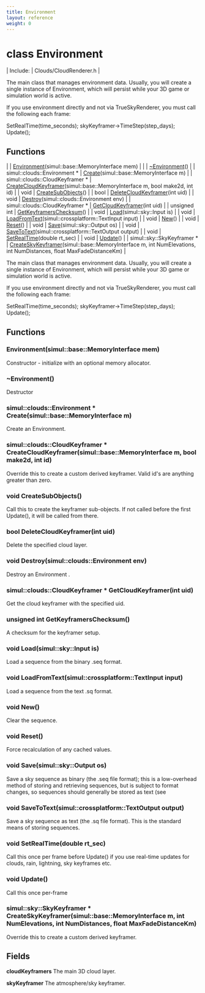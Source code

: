 ```yaml
---
title: Environment
layout: reference
weight: 0
---
```

class Environment
===

| Include: | Clouds/CloudRenderer.h |

The main class that manages environment data. Usually, you will create a single instance of Environment, which will persist while your
3D game or simulation world is active.

If you use environment directly and not via TrueSkyRenderer, you must call the following each frame:

SetRealTime(time_seconds);
skyKeyframer->TimeStep(step_days);
Update();

  


Functions
---

|  | [Environment](#Environment)(simul::base::MemoryInterface mem) |
|  | [~Environment](#~Environment)() |
| simul::clouds::Environment * | [Create](#Create)(simul::base::MemoryInterface m) |
| simul::clouds::CloudKeyframer * | [CreateCloudKeyframer](#CreateCloudKeyframer)(simul::base::MemoryInterface m, bool make2d, int id) |
| void | [CreateSubObjects](#CreateSubObjects)() |
| bool | [DeleteCloudKeyframer](#DeleteCloudKeyframer)(int uid) |
| void | [Destroy](#Destroy)(simul::clouds::Environment env) |
| simul::clouds::CloudKeyframer * | [GetCloudKeyframer](#GetCloudKeyframer)(int uid) |
| unsigned int | [GetKeyframersChecksum](#GetKeyframersChecksum)() |
| void | [Load](#Load)(simul::sky::Input is) |
| void | [LoadFromText](#LoadFromText)(simul::crossplatform::TextInput input) |
| void | [New](#New)() |
| void | [Reset](#Reset)() |
| void | [Save](#Save)(simul::sky::Output os) |
| void | [SaveToText](#SaveToText)(simul::crossplatform::TextOutput output) |
| void | [SetRealTime](#SetRealTime)(double rt_sec) |
| void | [Update](#Update)() |
| simul::sky::SkyKeyframer * | [CreateSkyKeyframer](#CreateSkyKeyframer)(simul::base::MemoryInterface m, int NumElevations, int NumDistances, float MaxFadeDistanceKm) |

The main class that manages environment data. Usually, you will create a single instance of Environment, which will persist while your
3D game or simulation world is active.

If you use environment directly and not via TrueSkyRenderer, you must call the following each frame:

SetRealTime(time_seconds);
skyKeyframer->TimeStep(step_days);
Update();

  


Functions
---

### <a name="Environment"/> Environment(simul::base::MemoryInterface mem)
Constructor - initialize with an optional memory allocator.

### <a name="~Environment"/> ~Environment()
Destructor

### <a name="Create"/>simul::clouds::Environment * Create(simul::base::MemoryInterface m)
Create an Environment.

### <a name="CreateCloudKeyframer"/>simul::clouds::CloudKeyframer * CreateCloudKeyframer(simul::base::MemoryInterface m, bool make2d, int id)
Override this to create a custom derived keyframer. Valid id's are anything greater than zero.

### <a name="CreateSubObjects"/>void CreateSubObjects()
Call this to create the keyframer sub-objects. If not called before the first Update(), it will be called from there.

### <a name="DeleteCloudKeyframer"/>bool DeleteCloudKeyframer(int uid)
Delete the specified cloud layer.

### <a name="Destroy"/>void Destroy(simul::clouds::Environment env)
Destroy an Environment .

### <a name="GetCloudKeyframer"/>simul::clouds::CloudKeyframer * GetCloudKeyframer(int uid)
Get the cloud keyframer with the specified uid.

### <a name="GetKeyframersChecksum"/>unsigned int GetKeyframersChecksum()
A checksum for the keyframer setup.

### <a name="Load"/>void Load(simul::sky::Input is)
Load a sequence from the binary .seq format.

### <a name="LoadFromText"/>void LoadFromText(simul::crossplatform::TextInput input)
Load a sequence from the text .sq format.

### <a name="New"/>void New()
Clear the sequence.

### <a name="Reset"/>void Reset()
Force recalculation of any cached values.

### <a name="Save"/>void Save(simul::sky::Output os)
Save a sky sequence as binary (the .seq file format); this is a low-overhead method of storing and retrieving sequences, but is subject to format changes, so
sequences should generally be stored as text (see 

### <a name="SaveToText"/>void SaveToText(simul::crossplatform::TextOutput output)
Save a sky sequence as text (the .sq file format). This is the standard means of storing sequences.

### <a name="SetRealTime"/>void SetRealTime(double rt_sec)
Call this once per frame before Update() if you use real-time updates for clouds, rain, lightning, sky keyframes etc.

### <a name="Update"/>void Update()
Call this once per-frame

### <a name="CreateSkyKeyframer"/>simul::sky::SkyKeyframer * CreateSkyKeyframer(simul::base::MemoryInterface m, int NumElevations, int NumDistances, float MaxFadeDistanceKm)
Override this to create a custom derived keyframer.

Fields
---

**cloudKeyframers**  The main 3D cloud layer.

**skyKeyframer**  The atmosphere/sky keyframer.
